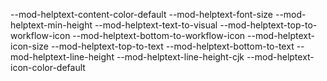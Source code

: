 --mod-helptext-content-color-default
--mod-helptext-font-size
--mod-helptext-min-height
--mod-helptext-text-to-visual
--mod-helptext-top-to-workflow-icon
--mod-helptext-bottom-to-workflow-icon
--mod-helptext-icon-size
--mod-helptext-top-to-text
--mod-helptext-bottom-to-text
--mod-helptext-line-height
--mod-helptext-line-height-cjk
--mod-helptext-icon-color-default